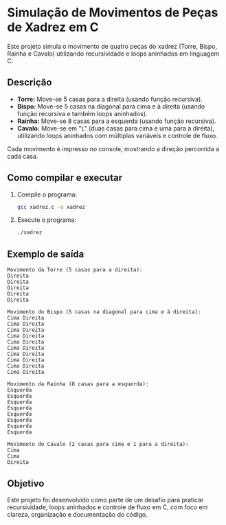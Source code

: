 # Simulação de Movimentos de Peças de Xadrez em C

Este projeto simula o movimento de quatro peças do xadrez (Torre, Bispo, Rainha e Cavalo) utilizando recursividade e loops aninhados em linguagem C.

## Descrição
- **Torre:** Move-se 5 casas para a direita (usando função recursiva).
- **Bispo:** Move-se 5 casas na diagonal para cima e à direita (usando função recursiva e também loops aninhados).
- **Rainha:** Move-se 8 casas para a esquerda (usando função recursiva).
- **Cavalo:** Move-se em "L" (duas casas para cima e uma para a direita), utilizando loops aninhados com múltiplas variáveis e controle de fluxo.

Cada movimento é impresso no console, mostrando a direção percorrida a cada casa.

## Como compilar e executar

1. Compile o programa:
   ```bash
   gcc xadrez.c -o xadrez
   ```
2. Execute o programa:
   ```bash
   ./xadrez
   ```

## Exemplo de saída
```
Movimento da Torre (5 casas para a direita):
Direita
Direita
Direita
Direita
Direita

Movimento do Bispo (5 casas na diagonal para cima e à direita):
Cima Direita
Cima Direita
Cima Direita
Cima Direita
Cima Direita
Cima Direita
Cima Direita
Cima Direita
Cima Direita
Cima Direita

Movimento da Rainha (8 casas para a esquerda):
Esquerda
Esquerda
Esquerda
Esquerda
Esquerda
Esquerda
Esquerda
Esquerda

Movimento do Cavalo (2 casas para cima e 1 para a direita):
Cima
Cima
Direita
```

## Objetivo
Este projeto foi desenvolvido como parte de um desafio para praticar recursividade, loops aninhados e controle de fluxo em C, com foco em clareza, organização e documentação do código.
